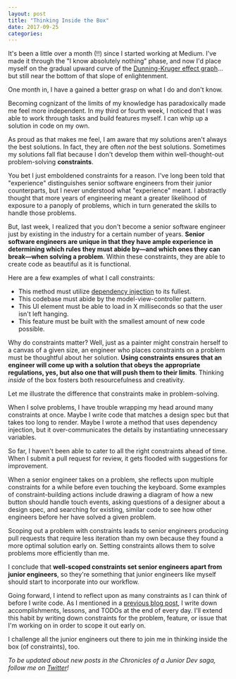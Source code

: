 ```yaml
---
layout: post
title: "Thinking Inside the Box"
date: 2017-09-25
categories:
---
```


It's been a little over a month (!!) since I started working at Medium. I've made it through the "I know absolutely nothing" phase, and now I'd place myself on the gradual upward curve of the [Dunning-Kruger effect graph](https://i.stack.imgur.com/aW6bZ.png)... but still near the bottom of that slope of enlightenment.

One month in, I have a gained a better grasp on what I do and don't know.

Becoming cognizant of the limits of my knowledge has paradoxically made me feel more independent. In my third or fourth week, I noticed that I was able to work through tasks and build features myself. I can whip up a solution in code on my own.

As proud as that makes me feel, I am aware that my solutions aren't always the best solutions. In fact, they are often _not_ the best solutions. Sometimes my solutions fall flat because I don't develop them within well-thought-out problem-solving **constraints**.

You bet I just emboldened constraints for a reason. I've long been told that "experience" distinguishes senior software engineers from their junior counterparts, but I never understood what "experience" meant. I abstractly thought that more years of engineering meant a greater likelihood of exposure to a panoply of problems, which in turn generated the skills to handle those problems.

But, last week, I realized that you don't become a senior software engineer just by existing in the industry for a certain number of years. **Senior software engineers are unique in that they have ample experience in determining which rules they must abide by—and which ones they can break—when solving a problem**. Within these constraints, they are able to create code as beautiful as it is functional.

Here are a few examples of what I call constraints:
- This method must utilize [dependency injection](https://en.wikipedia.org/wiki/Dependency_injection) to its fullest.
- This codebase must abide by the model-view-controller pattern.
- This UI element must be able to load in X milliseconds so that the user isn't left hanging.
- This feature must be built with the smallest amount of new code possible.

Why do constraints matter? Well, just as a painter might constrain herself to a canvas of a given size, an engineer who places constraints on a problem must be thoughtful about her solution. **Using constraints ensures that an engineer will come up with a solution that obeys the appropriate regulations, yes, but also one that will push them to their limits**. Thinking _inside_ of the box fosters both resourcefulness and creativity.

Let me illustrate the difference that constraints make in problem-solving.

When I solve problems, I have trouble wrapping my head around many constraints at once. Maybe I write code that matches a design spec but that takes too long to render. Maybe I wrote a method that uses dependency injection, but it over-communicates the details by instantiating unnecessary variables.

So far, I haven't been able to cater to all the right constraints ahead of time. When I submit a pull request for review, it gets flooded with suggestions for improvement.

When a senior engineer takes on a problem, she reflects upon multiple constraints for a while before even touching the keyboard. Some examples of constraint-building actions include drawing a diagram of how a new button should handle touch events, asking questions of a designer about a design spec, and searching for existing, similar code to see how other engineers before her have solved a given problem.

Scoping out a problem with constraints leads to senior engineers producing pull requests that require less iteration than my own because they found a more optimal solution early on. Setting constraints allows them to solve problems more efficiently than me.

I conclude that **well-scoped constraints set senior engineers apart from junior engineers**, so they're something that junior engineers like myself should start to incorporate into our workflow.

Going forward, I intend to reflect upon as many constraints as I can think of before I write code. As I mentioned in a [previous blog post](https://alainakafkes.github.io/chronicles/2017/08/28/feelings.html), I write down accomplishments, lessons, and TODOs at the end of every day. I'll extend this habit by writing down constraints for the problem, feature, or issue that I'm working on in order to scope it out early on.

I challenge all the junior engineers out there to join me in thinking inside the box (of constraints), too.

*To be updated about new posts in the Chronicles of a Junior Dev saga, follow me on [Twitter](https://twitter.com/alainakafkes)!*
